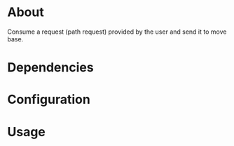 
# About

Consume a request (path request) provided by the user and send it to move base. 

# Dependencies

# Configuration

# Usage

